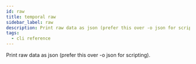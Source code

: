 ```yaml
---
id: raw
title: temporal raw
sidebar_label: raw
description: Print raw data as json (prefer this over -o json for scripting).
tags:
  - cli reference
---
```


Print raw data as json (prefer this over -o json for scripting).

